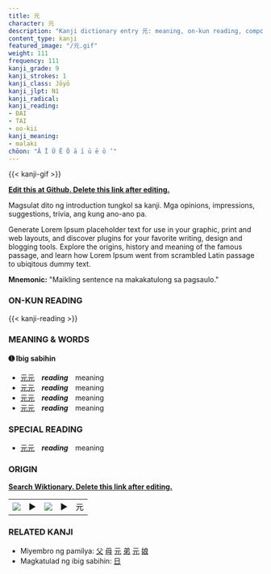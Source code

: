 ```yaml
---
title: 元
character: 元
description: "Kanji dictionary entry 元: meaning, on-kun reading, compounds, origin, related kanji"
content_type: kanji
featured_image: "/元.gif"
weight: 111
frequency: 111
kanji_grade: 9
kanji_strokes: 1
kanji_class: Jōyō
kanji_jlpt: N1
kanji_radical: 
kanji_reading: 
- DAI
- TAI
- oo-kii
kanji_meaning:
- malaki
chōon: "Ā Ī Ū Ē Ō ā ī ū ē ō ’"
---
```

[//]: # (Don't edit the line below. Kanji animated GIF code is automatically generated.)
{{< kanji-gif >}}

[//]: # (Edit below this line.)

**[Edit this at Github. Delete this link after editing.](https://github.com/tim0g/tim/tree/main/content/kanji/元/index.md)**

Magsulat dito ng introduction tungkol sa kanji. Mga opinions, impressions, suggestions, trivia, ang kung ano-ano pa.

Generate Lorem Ipsum placeholder text for use in your graphic, print and web layouts, and discover plugins for your favorite writing, design and blogging tools. Explore the origins, history and meaning of the famous passage, and learn how Lorem Ipsum went from scrambled Latin passage to ubiqitous dummy text.
 
**Mnemonic:** "Maikling sentence na makakatulong sa pagsaulo."

### ON-KUN READING

[//]: # (Don't edit the line below. ON-KUN READING code is automatically generated.)
{{< kanji-reading >}}

### MEANING & WORDS

#### ➊ **Ibig sabihin**
  - [元](../元)[元](../元)　***reading***　meaning
  - [元](../元)[元](../元)　***reading***　meaning
  - [元](../元)[元](../元)　***reading***　meaning
  - [元](../元)[元](../元)　***reading***　meaning

### SPECIAL READING
  - [元](../元)[元](../元)　***reading***　meaning

### ORIGIN

**[Search Wiktionary. Delete this link after editing.](https://wiktionary.org/wiki/元)**
<table class="kanji-table"><tr><td>
<img src="60px-元-bronze.svg.png">
</td><td>▶</td><td>
<img src="60px-元-oracle.svg.png">
</td><td>▶</td>
<td class="kanji-origin">元</td>
</tr></table>

### RELATED KANJI
- Miyembro ng pamilya: [父](../父) [母](../母) [元](../元) [弟](../弟) [元](../元) [娘](../娘)
- Magkatulad ng ibig sabihin: [日](../日)

